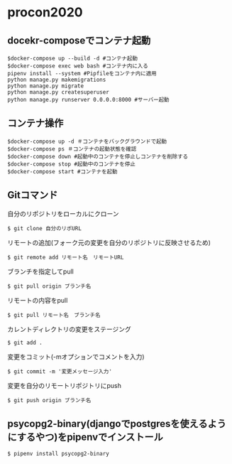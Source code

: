 # procon2020

## docekr-composeでコンテナ起動
```
$docker-compose up --build -d #コンテナ起動
$docker-compose exec web bash #コンテナ内に入る
pipenv install --system #Pipfileをコンテナ内に適用
python manage.py makemigrations 
python manage.py migrate
python manage.py createsuperuser
python manage.py runserver 0.0.0.0:8000 #サーバー起動
```

## コンテナ操作
```
$docker-compose up -d ＃コンテナをバックグラウンドで起動
$docker-compose ps ＃コンテナの起動状態を確認
$docker-compose down #起動中のコンテナを停止しコンテナを削除する
$docker-compose stop #起動中のコンテナを停止
$docker-compose start #コンテナを起動 
```


## Gitコマンド
自分のリポジトリをローカルにクローン
```
$ git clone 自分のリポURL　
```
リモートの追加(フォーク元の変更を自分のリポジトリに反映させるため)
```
$ git remote add リモート名　リモートURL
```
ブランチを指定してpull
```
$ git pull origin ブランチ名
```
リモートの内容をpull
```
$ git pull リモート名　ブランチ名
```
カレントディレクトリの変更をステージング
```
$ git add .
```
変更をコミット(-mオプションでコメントを入力)
```
$ git commit -m '変更メッセージ入力'
```
変更を自分のリモートリポジトリにpush
```
$ git push origin ブランチ名
```

## psycopg2-binary(djangoでpostgresを使えるようにするやつ)をpipenvでインストール
```
$ pipenv install psycopg2-binary
```
